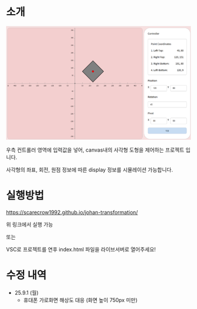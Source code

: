 # 소개
![screenshot](./public/preview.png)

우측 컨트롤러 영역에 입력값을 넣어, canvas내의 사각형 도형을 제어하는 프로젝트 입니다.

사각형의 좌표, 회전, 원점 정보에 따른 display 정보를 시뮬레이션 가능합니다.




# 실행방법

https://scarecrow1992.github.io/johan-transformation/

위 링크에서 실행 가능

또는

VSC로 프로젝트를 연후 index.html 파일을 라이브서버로 열어주세요!


# 수정 내역
- 25.9.1 (월)
  - 휴대폰 가로화면 해상도 대응 (화면 높이 750px 미만)